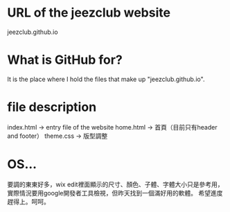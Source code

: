 # URL of the jeezclub website
jeezclub.github.io
# What is GitHub for?
It is the place where I hold the files that make up "jeezclub.github.io".
# file description
index.html -> entry file of the website
home.html -> 首頁（目前只有header and footer）
theme.css -> 版型調整
# OS...
要調的東東好多，wix edit裡面顯示的尺寸、顏色、子體、字體大小只是參考用，實際情況要用google開發者工具檢視，但昨天找到一個滿好用的軟體。
希望進度趕得上。呵呵。
